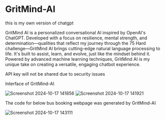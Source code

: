 # GritMind-AI
this is my own version of chatgpt

GritMind AI is a personalized conversational AI inspired by OpenAI's ChatGPT. Developed with a focus on resilience, mental strength, and determination—qualities that reflect my journey through the 75 Hard challenge—GritMind AI brings cutting-edge natural language processing to life. It's built to assist, learn, and evolve, just like the mindset behind it. Powered by advanced machine learning techniques, GritMind AI is my unique take on creating a versatile, engaging chatbot experience.
<p>API key will not be shared due to security issues</p>

Interface of GritMind-AI

![Screenshot 2024-10-17 141856](https://github.com/user-attachments/assets/f9492d22-54ca-4be0-a7d5-07056fe7a6a7)
![Screenshot 2024-10-17 141921](https://github.com/user-attachments/assets/8efa03cb-9651-452e-8435-0af17a2f8889)

The code for below bus booking webpage was generated by GritMind-AI 

![Screenshot 2024-10-17 143111](https://github.com/user-attachments/assets/77c73929-b441-4c9e-be82-4748c4a18da1)

